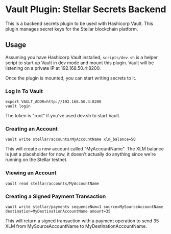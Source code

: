 # Vault Plugin: Stellar Secrets Backend

This is a backend secrets plugin to be used with Hashicorp Vault. This plugin manages secret keys for the Stellar blockchain platform.

## Usage

Assuming you have Hashicorp Vault installed, `scripts/dev.sh` is a helper script to start up Vault in dev mode and mount this plugin.
Vault will be listening on a private IP at 192.168.50.4:8200.

Once the plugin is mounted, you can start writing secrets to it.

### Log In To Vault

```
export VAULT_ADDR=http://192.168.50.4:8200
vault login
```


The token is "root" if you've used dev.sh to start Vault.

### Creating an Account

`vault write stellar/accounts/MyAccountName xlm_balance=50`

This will create a new account called "MyAccountName". The XLM balance is just a placeholder for now, 
it doesn't actually do anything since we're running on the Stellar testnet.

### Viewing an Account

`vault read stellar/accounts/MyAccountName`

### Creating a Signed Payment Transaction

`vault write stellar/payments sequenceNum=1 source=MySourceAccountName destination=MyDestinationAccountName amount=35`

This will return a signed transaction with a payment operation to send 35 XLM from MySourceAccountName to MyDestinationAccountName.